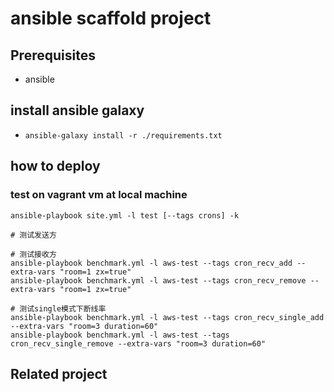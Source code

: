 # ansible scaffold project

## Prerequisites 
* ansible

## install ansible galaxy 
* `ansible-galaxy install -r ./requirements.txt`

## how to deploy

### test on vagrant vm at local machine
```
ansible-playbook site.yml -l test [--tags crons] -k

# 测试发送方

# 测试接收方
ansible-playbook benchmark.yml -l aws-test --tags cron_recv_add --extra-vars "room=1 zx=true" 
ansible-playbook benchmark.yml -l aws-test --tags cron_recv_remove --extra-vars "room=1 zx=true" 

# 测试single模式下断线率
ansible-playbook benchmark.yml -l aws-test --tags cron_recv_single_add --extra-vars "room=3 duration=60"
ansible-playbook benchmark.yml -l aws-test --tags cron_recv_single_remove --extra-vars "room=3 duration=60"
```


## Related project
